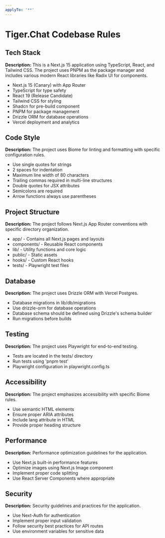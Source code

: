```yaml
---
applyTo: '**'
---
```

# Tiger.Chat Codebase Rules

## Tech Stack
**Description:** This is a Next.js 15 application using TypeScript, React, and Tailwind CSS. The project uses PNPM as the package manager and includes various modern React libraries like Radix UI for components.

- Next.js 15 (Canary) with App Router
- TypeScript for type safety
- React 19 (Release Candidate)
- Tailwind CSS for styling
- Shadcn for pre-build component
- PNPM for package management
- Drizzle ORM for database operations
- Vercel deployment and analytics

## Code Style
**Description:** The project uses Biome for linting and formatting with specific configuration rules.

- Use single quotes for strings
- 2 spaces for indentation
- Maximum line width of 80 characters
- Trailing commas required in multi-line structures
- Double quotes for JSX attributes
- Semicolons are required
- Arrow functions always use parentheses

## Project Structure
**Description:** The project follows Next.js App Router conventions with specific directory organization.

- app/ - Contains all Next.js pages and layouts
- components/ - Reusable React components
- lib/ - Utility functions and core logic
- public/ - Static assets
- hooks/ - Custom React hooks
- tests/ - Playwright test files

## Database
**Description:** The project uses Drizzle ORM with Vercel Postgres.

- Database migrations in lib/db/migrations
- Use drizzle-orm for database operations
- Database schema should be defined using Drizzle's schema builder
- Run migrations before builds

## Testing
**Description:** The project uses Playwright for end-to-end testing.

- Tests are located in the tests/ directory
- Run tests using 'pnpm test'
- Playwright configuration in playwright.config.ts

## Accessibility
**Description:** The project emphasizes accessibility with specific Biome rules.

- Use semantic HTML elements
- Ensure proper ARIA attributes
- Include lang attribute in HTML
- Provide proper heading structure

## Performance
**Description:** Performance optimization guidelines for the application.

- Use Next.js built-in performance features
- Optimize images using Next.js Image component
- Implement proper code splitting
- Use React Server Components where appropriate

## Security
**Description:** Security guidelines and practices for the application.

- Use Next-Auth for authentication
- Implement proper input validation
- Follow security best practices for API routes
- Use environment variables for sensitive data
